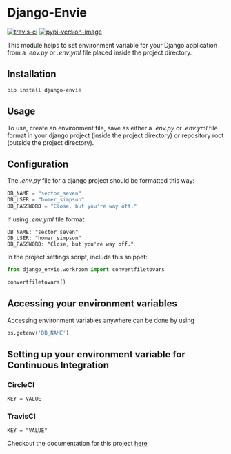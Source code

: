 # Django-Envie

[![travis-ci]][travis]
[![pypi-version-image]][pypi]

This module helps to set environment variable for your Django application from a _.env.py_ or _.env.yml_ file placed inside the project directory.

## Installation
```
pip install django-envie
```

## Usage
To use, create an environment file, save as either a _.env.py_ or _.env.yml_ file format in your django project (inside the project directory) or repository root (outside the project directory).

## Configuration
The _.env.py_ file for a django project should be formatted this way:
```python
DB_NAME = "sector_seven"
DB_USER = "homer_simpson"
DB_PASSWORD = "Close, but you're way off."
```

If using _.env.yml_ file format
```
DB_NAME: "sector_seven"
DB_USER: "homer_simpson"
DB_PASSWORD: "Close, but you're way off."
```

In the project settings script, include this snippet:
```python
from django_envie.workroom import convertfiletovars

convertfiletovars()
```

## Accessing your environment variables
Accessing environment variables anywhere can be done by using
```python
os.getenv('DB_NAME')
```
## Setting up your environment variable for Continuous Integration
### CircleCI
```
KEY = VALUE
```
### TravisCI
```
KEY = "VALUE"
```

Checkout the documentation for this project [here](http://django-envie.readthedocs.org/en/latest/)

[travis-ci]: https://travis-ci.org/RainbowSeven/django-envie.svg?branch=master
[travis]: https://travis-ci.org/RainbowSeven/django-envie?branch=master
[pypi-version-image]: https://img.shields.io/pypi/v/django_envie.svg
[pypi]: https://pypi.python.org/pypi/django-envie